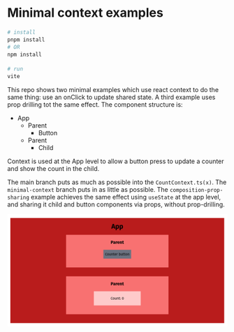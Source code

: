 # Minimal context examples

```bash
# install
pnpm install
# OR
npm install

# run
vite
```

This repo shows two minimal examples which use react context to do the same thing: use an onClick to update shared state. A third example uses prop drilling tot the same effect. The component structure is:

- App
    - Parent
        - Button
    - Parent
        - Child

Context is used at the App level to allow a button press to update a counter and show the count in the child.

The main branch puts as much as possible into the `CountContext.ts(x)`. The `minimal-context` branch puts in as little as possible. The `composition-prop-sharing` example achieves the same effect using `useState` at the app level, and sharing it child and button components via props, without prop-drilling.

![](./screenshot.png)